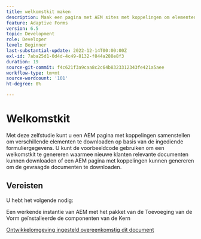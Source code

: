 ```yaml
---
title: welkomstkit maken
description: Maak een pagina met AEM sites met koppelingen om elementen te downloaden op basis van verzonden formuliergegevens.
feature: Adaptive Forms
version: 6.5
topic: Development
role: Developer
level: Beginner
last-substantial-update: 2022-12-14T00:00:00Z
exl-id: 7aba25d1-0d4d-4c49-8132-f844a288e8f3
duration: 19
source-git-commit: f4c621f3a9caa8c2c64b8323312343fe421a5aee
workflow-type: tm+mt
source-wordcount: '101'
ht-degree: 0%

---
```


# Welkomstkit

Met deze zelfstudie kunt u een AEM pagina met koppelingen samenstellen om verschillende elementen te downloaden op basis van de ingediende formuliergegevens. U kunt de voorbeeldcode gebruiken om een welkomstkit te genereren waarmee nieuwe klanten relevante documenten kunnen downloaden of een AEM pagina met koppelingen kunnen genereren om de gevraagde documenten te downloaden.

## Vereisten

U hebt het volgende nodig:

Een werkende instantie van AEM met het pakket van de Toevoeging van de Vorm geïnstalleerde de componenten van de Kern

[Ontwikkelomgeving ingesteld overeenkomstig dit document](https://experienceleague.adobe.com/docs/experience-manager-learn/forms/creating-your-first-osgi-bundle/create-your-first-osgi-bundle.html)

